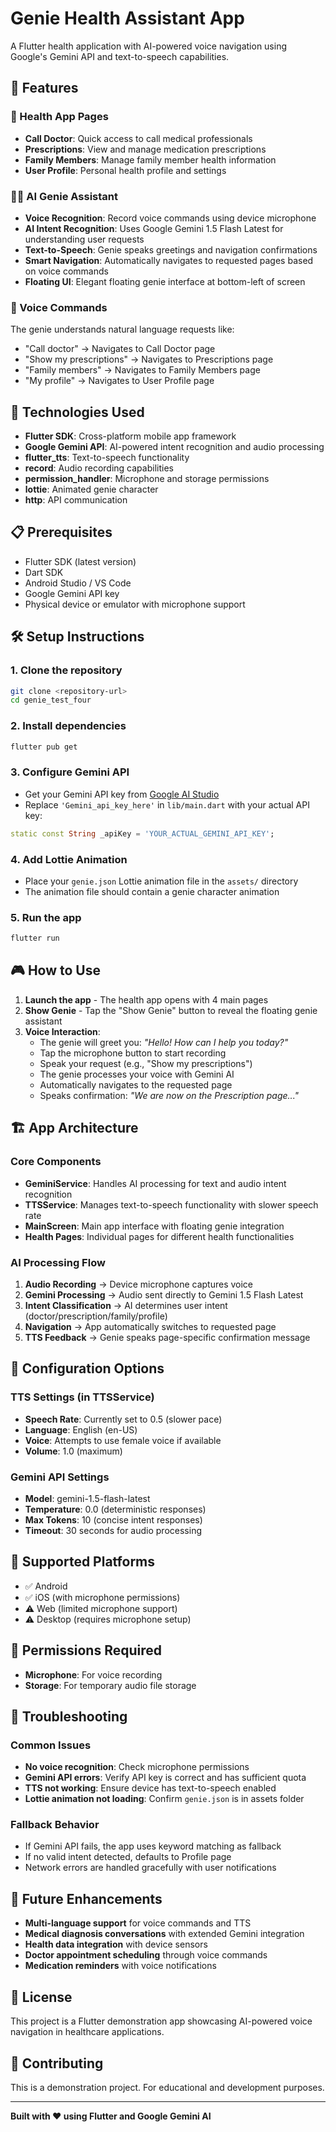 # Genie Health Assistant App

A Flutter health application with AI-powered voice navigation using Google's Gemini API and text-to-speech capabilities.

## 🌟 Features

### 🏥 Health App Pages
- **Call Doctor**: Quick access to call medical professionals
- **Prescriptions**: View and manage medication prescriptions  
- **Family Members**: Manage family member health information
- **User Profile**: Personal health profile and settings

### 🧞‍♂️ AI Genie Assistant
- **Voice Recognition**: Record voice commands using device microphone
- **AI Intent Recognition**: Uses Google Gemini 1.5 Flash Latest for understanding user requests
- **Text-to-Speech**: Genie speaks greetings and navigation confirmations
- **Smart Navigation**: Automatically navigates to requested pages based on voice commands
- **Floating UI**: Elegant floating genie interface at bottom-left of screen

### 🎯 Voice Commands
The genie understands natural language requests like:
- "Call doctor" → Navigates to Call Doctor page
- "Show my prescriptions" → Navigates to Prescriptions page  
- "Family members" → Navigates to Family Members page
- "My profile" → Navigates to User Profile page

## 🚀 Technologies Used

- **Flutter SDK**: Cross-platform mobile app framework
- **Google Gemini API**: AI-powered intent recognition and audio processing
- **flutter_tts**: Text-to-speech functionality
- **record**: Audio recording capabilities
- **permission_handler**: Microphone and storage permissions
- **lottie**: Animated genie character
- **http**: API communication

## 📋 Prerequisites

- Flutter SDK (latest version)
- Dart SDK
- Android Studio / VS Code
- Google Gemini API key
- Physical device or emulator with microphone support

## 🛠️ Setup Instructions

### 1. Clone the repository
```bash
git clone <repository-url>
cd genie_test_four
```

### 2. Install dependencies
```bash
flutter pub get
```

### 3. Configure Gemini API
- Get your Gemini API key from [Google AI Studio](https://aistudio.google.com/)
- Replace `'Gemini_api_key_here'` in `lib/main.dart` with your actual API key:
```dart
static const String _apiKey = 'YOUR_ACTUAL_GEMINI_API_KEY';
```

### 4. Add Lottie Animation
- Place your `genie.json` Lottie animation file in the `assets/` directory
- The animation file should contain a genie character animation

### 5. Run the app
```bash
flutter run
```

## 🎮 How to Use

1. **Launch the app** - The health app opens with 4 main pages
2. **Show Genie** - Tap the "Show Genie" button to reveal the floating genie assistant
3. **Voice Interaction**:
   - The genie will greet you: *"Hello! How can I help you today?"*
   - Tap the microphone button to start recording
   - Speak your request (e.g., "Show my prescriptions")
   - The genie processes your voice with Gemini AI
   - Automatically navigates to the requested page
   - Speaks confirmation: *"We are now on the Prescription page..."*

## 🏗️ App Architecture

### Core Components
- **GeminiService**: Handles AI processing for text and audio intent recognition
- **TTSService**: Manages text-to-speech functionality with slower speech rate
- **MainScreen**: Main app interface with floating genie integration
- **Health Pages**: Individual pages for different health functionalities

### AI Processing Flow
1. **Audio Recording** → Device microphone captures voice
2. **Gemini Processing** → Audio sent directly to Gemini 1.5 Flash Latest
3. **Intent Classification** → AI determines user intent (doctor/prescription/family/profile)
4. **Navigation** → App automatically switches to requested page
5. **TTS Feedback** → Genie speaks page-specific confirmation message

## 🔧 Configuration Options

### TTS Settings (in TTSService)
- **Speech Rate**: Currently set to 0.5 (slower pace)
- **Language**: English (en-US)
- **Voice**: Attempts to use female voice if available
- **Volume**: 1.0 (maximum)

### Gemini API Settings
- **Model**: gemini-1.5-flash-latest
- **Temperature**: 0.0 (deterministic responses)
- **Max Tokens**: 10 (concise intent responses)
- **Timeout**: 30 seconds for audio processing

## 📱 Supported Platforms

- ✅ Android
- ✅ iOS (with microphone permissions)
- ⚠️ Web (limited microphone support)
- ⚠️ Desktop (requires microphone setup)

## 🔐 Permissions Required

- **Microphone**: For voice recording
- **Storage**: For temporary audio file storage

## 🐛 Troubleshooting

### Common Issues
- **No voice recognition**: Check microphone permissions
- **Gemini API errors**: Verify API key is correct and has sufficient quota
- **TTS not working**: Ensure device has text-to-speech enabled
- **Lottie animation not loading**: Confirm `genie.json` is in assets folder

### Fallback Behavior
- If Gemini API fails, the app uses keyword matching as fallback
- If no valid intent detected, defaults to Profile page
- Network errors are handled gracefully with user notifications

## 🚧 Future Enhancements

- **Multi-language support** for voice commands and TTS
- **Medical diagnosis conversations** with extended Gemini integration  
- **Health data integration** with device sensors
- **Doctor appointment scheduling** through voice commands
- **Medication reminders** with voice notifications

## 📄 License

This project is a Flutter demonstration app showcasing AI-powered voice navigation in healthcare applications.

## 🤝 Contributing

This is a demonstration project. For educational and development purposes.

---

**Built with ❤️ using Flutter and Google Gemini AI**
